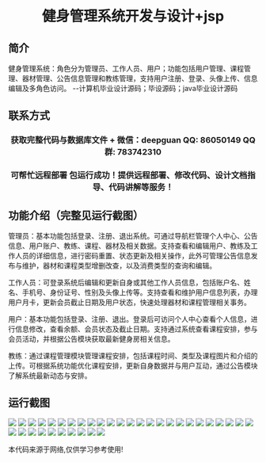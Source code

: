 <p><h1 align="center">健身管理系统开发与设计+jsp</h1></p>

## 简介
健身管理系统：角色分为管理员、工作人员、用户；功能包括用户管理、课程管理、器材管理、公告信息管理和教练管理，支持用户注册、登录、头像上传、信息编辑及多角色访问。    --计算机毕业设计源码；毕设源码；java毕业设计源码


## 联系方式
<p><h3 align="center">获取完整代码与数据库文件 + 微信：deepguan QQ: 86050149 QQ群: 783742310</h3></p>
<p><h3 align="center">可帮忙远程部署 包运行成功！提供远程部署、修改代码、设计文档指导、代码讲解等服务！</h3></p>

## 功能介绍（完整见运行截图）
管理员：基本功能包括登录、注册、退出系统。可通过导航栏管理个人中心、公告信息、用户账户、教练、课程、器材及相关数据。支持查看和编辑用户、教练及工作人员的详细信息，进行密码重置、状态更新及相关操作，此外可管理公告信息发布与维护，器材和课程类型增删改查，以及消费类型的查询和编辑。

工作人员：可登录系统后编辑和更新自身或其他工作人员信息，包括账户名、姓名、手机号、身份证号、性别及头像上传等。支持查看和维护用户信息列表，办理用户月卡，更新会员截止日期及用户状态，快速处理器材和课程管理相关事务。

用户：基本功能包括登录、注册、退出。登录后可访问个人中心查看个人信息，进行信息修改，查看余额、会员状态及截止日期。支持通过系统查看课程安排，参与会员活动，并根据公告模块获取最新健身房相关信息。

教练：通过课程管理模块管理课程安排，包括课程时间、类型及课程图片和介绍的上传。可根据系统功能优化课程安排，更新自身数据并与用户互动，通过公告模块了解系统最新动态与安排。


## 运行截图
![](img/001.jpg)
![](img/002.jpg)
![](img/003.jpg)
![](img/004.jpg)
![](img/005.jpg)
![](img/006.jpg)
![](img/007.jpg)
![](img/008.jpg)
![](img/009.jpg)
![](img/010.jpg)
![](img/011.jpg)
![](img/012.jpg)
![](img/013.jpg)
![](img/014.jpg)
![](img/015.jpg)
![](img/016.jpg)
![](img/017.jpg)
![](img/018.jpg)
![](img/019.jpg)
![](img/020.jpg)
![](img/021.jpg)
![](img/022.jpg)
![](img/023.jpg)
![](img/024.jpg)
![](img/025.jpg)
![](img/026.jpg)
![](img/027.jpg)
![](img/028.jpg)
![](img/029.jpg)
![](img/030.jpg)
![](img/031.jpg)
![](img/032.jpg)
![](img/033.jpg)
![](img/034.jpg)
![](img/035.jpg)

<p>本代码来源于网络,仅供学习参考使用!</p>
